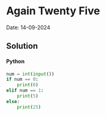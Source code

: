 
# Again Twenty Five

Date: 14-09-2024

## Solution
#### Python
```python
num = int(input())
if num == 0:
    print(0)
elif num == 1:
    print(5)
else:
    print(25)
```
        